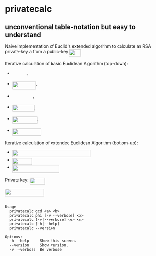 # privatecalc
## unconventional table-notation but easy to understand
Naive implementation of Euclid's extended algorithm to calculate an RSA private-key a from a public-key <img src="svgs/f2ebdd12741c2e50f91b87f40c2b3394.svg?invert_in_darkmode" align=middle width=37.48206pt height=24.56552999999997pt/>

Iterative calculation of basic Euclidean Algorithm (top-down):
- <img src="svgs/5d0311c338d3938af9a740a8747ba360.svg?invert_in_darkmode" align=middle width=49.0446pt height=14.102549999999994pt/>,
- <img src="svgs/14d0c598b7ef8ae8591aa533d31c742e.svg?invert_in_darkmode" align=middle width=77.787765pt height=24.56552999999997pt/>,

- <img src="svgs/a81c2061ef17b983c4c7b852ed59ef3a.svg?invert_in_darkmode" align=middle width=67.07877pt height=14.102549999999994pt/>,
- <img src="svgs/2cc76e08f16fb045b82bb8f27d1ebb4d.svg?invert_in_darkmode" align=middle width=71.888025pt height=22.381919999999983pt/>,
- <img src="svgs/1d47be875254923a1f8e5414d49891a4.svg?invert_in_darkmode" align=middle width=82.89534pt height=22.745910000000016pt/>,
- <img src="svgs/1916f166162d52d55b2e32b15735b9f5.svg?invert_in_darkmode" align=middle width=95.1027pt height=22.745910000000016pt/>

Iterative calculation of extended Euclidean Algorithm (bottom-up):
- <img src="svgs/cda1164e70fe5dba84ff1dddeb45fc66.svg?invert_in_darkmode" align=middle width=257.486295pt height=22.745910000000016pt/>
- <img src="svgs/c16f0c27baa64ae504497a80c044af9f.svg?invert_in_darkmode" align=middle width=64.24308pt height=22.745910000000016pt/>
- <img src="svgs/344a4852e079b70e89dab7b502c8e279.svg?invert_in_darkmode" align=middle width=153.758385pt height=24.56552999999997pt/>

Private key: <img src="svgs/1be6a434188d73e9234e2966107094ae.svg?invert_in_darkmode" align=middle width=50.12782500000001pt height=22.745910000000016pt/>

<img src="svgs/04c1708d02e21b09cce26ec877997a4c.svg?invert_in_darkmode" align=middle width=128.33023500000002pt height=24.56552999999997pt/>

```

Usage:
  privatecalc gcd <a> <b>
  privatecalc phi [-v|--verbose] <x>
  privatecalc [-v|--verbose] <e> <n>
  privatecalc [-h|--help]
  privatecalc --version

Options:
  -h --help     Show this screen.
  --version     Show version.
  -v --verbose  Be verbose

```

